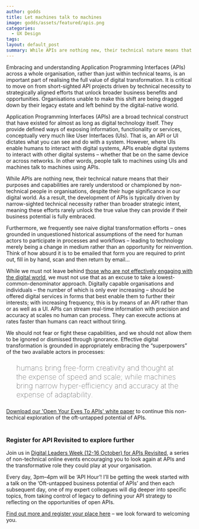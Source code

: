 ```yaml
---
author: godds
title: Let machines talk to machines
image: godds/assets/featured/apis.png
categories:
  - UX Design
tags:
layout: default_post
summary: While APIs are nothing new, their technical nature means that their purposes and capabilities are rarely understood or championed by non-technical people in organisations, despite their huge significance in our digital world...
---
```


Embracing and understanding Application Programming Interfaces (APIs) across a whole organisation, rather
than just within technical teams, is an important part of realising the full value of digital transformation. It is critical
to move on from short-sighted API projects driven by technical necessity to strategically aligned efforts that unlock
broader business benefits and opportunities. Organisations unable to make this shift are being dragged down by
their legacy estate and left behind by the digital-native world.

Application Programming Interfaces (APIs) are a broad technical construct that have existed for almost as long as digital technology itself. They provide defined ways of exposing information, functionality or services, conceptually very much like User Interfaces (UIs). That is, an API or UI dictates what you can see and do with a system. However, where UIs enable humans to interact with digital systems, APIs enable digital systems to interact with other digital systems – whether that be on the same device or across networks. In other words, people talk to machines using UIs and machines talk to machines using APIs.

While APIs are nothing new, their technical nature means that their purposes and capabilities are rarely understood or championed by non-technical people in organisations, despite their huge significance in our digital world. As a result, the development of APIs is typically driven by narrow-sighted technical necessity rather than broader strategic intent, meaning these efforts rarely unlock the true value they can provide if their business potential is fully embraced.

Furthermore, we frequently see naive digital transformation efforts – ones grounded in unquestioned historical assumptions of the need for human actors to participate in processes and workflows – leading to technology merely being a change in medium rather than an opportunity for reinvention. Think of how absurd it is to be emailed that form you are required to print out, fill in by hand, scan and then return by email…

While we must not leave behind [those who are not effectively engaging with the digital world](https://www.ons.gov.uk/peoplepopulationandcommunity/householdcharacteristics/homeinternetandsocialmediausage/articles/exploringtheuksdigitaldivide/2019-03-04), we must not use that as an excuse to take a lowest-common-denominator approach. Digitally capable organisations and individuals – the number of which is only ever increasing – should be offered digital services in forms that best enable them to further their interests; with increasing frequency, this is by means of an API rather than or as well as a UI. APIs can stream real-time information with precision and accuracy at scales no human can process. They can execute actions at rates faster than humans can react without tiring.

We should not fear or fight these capabilities, and we should not allow them to be ignored or dismissed through ignorance. Effective digital transformation is grounded in appropriately embracing the “superpowers” of the two available actors in processes: 

<p style="font-size: 140%; font-weight: 100; margin: 1.2em 1.4em;">
humans bring free-form creativity and thought at the expense of speed and scale; while machines bring narrow hyper-efficiency and accuracy at the expense of adaptability.
</p>

<p style="margin-bottom: 3em;"><a href="https://www.scottlogic.com/white-paper-open-your-eyes-apis">Download our 'Open Your Eyes To APIs' white paper</a> to continue this non-techical exploration of the oft-untapped potential of APIs.</p>

### Register for API Revisited to explore further

Join us in [Digital Leaders Week (12-16 October) for APIs Revisited](https://www.scottlogic.com/apis#schedule), a series of non-technical online events encouraging you to look again at APIs and the transformative role they could play at your organisation. 

Every day, 3pm–4pm will be ‘API Hour’! I’ll be getting the week started with a talk on the ‘Oft-untapped business potential of APIs’ and then each subsequent day, one of my expert colleagues will dig deeper into specific topics, from taking control of legacy to defining your API strategy to reflecting on the opportunities of open APIs.

[Find out more and register your place here](https://www.scottlogic.com/apis#schedule) – we look forward to welcoming you.


